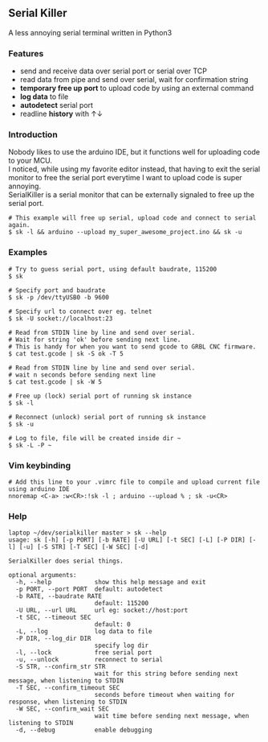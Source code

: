 ## Serial Killer

A less annoying serial terminal written in Python3

### Features
- send and receive data over serial port or serial over TCP
- read data from pipe and send over serial, wait for confirmation string
- **temporary free up port** to upload code by using an external command
- **log data** to file
- **autodetect** serial port
- readline **history** with ↑↓

### Introduction
Nobody likes to use the arduino IDE, but it functions well for uploading code to your MCU.  
I noticed, while using my favorite editor instead, that having to exit the serial monitor to free the serial port everytime I want to upload code is super annoying.  
SerialKiller is a serial monitor that can be externally signaled to free up the serial port.  
```
# This example will free up serial, upload code and connect to serial again.
$ sk -l && arduino --upload my_super_awesome_project.ino && sk -u
```

### Examples
```
# Try to guess serial port, using default baudrate, 115200
$ sk

# Specify port and baudrate
$ sk -p /dev/ttyUSB0 -b 9600

# Specify url to connect over eg. telnet
$ sk -U socket://localhost:23

# Read from STDIN line by line and send over serial.
# Wait for string 'ok' before sending next line.
# This is handy for when you want to send gcode to GRBL CNC firmware.
$ cat test.gcode | sk -S ok -T 5

# Read from STDIN line by line and send over serial.
# wait n seconds before sending next line
$ cat test.gcode | sk -W 5

# Free up (lock) serial port of running sk instance
$ sk -l

# Reconnect (unlock) serial port of running sk instance
$ sk -u

# Log to file, file will be created inside dir ~
$ sk -L -P ~
```

### Vim keybinding
```
# Add this line to your .vimrc file to compile and upload current file using arduino IDE
nnoremap <C-a> :w<CR>:!sk -l ; arduino --upload % ; sk -u<CR>
```

### Help
```
laptop ~/dev/serialkiller master > sk --help
usage: sk [-h] [-p PORT] [-b RATE] [-U URL] [-t SEC] [-L] [-P DIR] [-l] [-u] [-S STR] [-T SEC] [-W SEC] [-d]

SerialKiller does serial things.

optional arguments:
  -h, --help            show this help message and exit
  -p PORT, --port PORT  default: autodetect
  -b RATE, --baudrate RATE
                        default: 115200
  -U URL, --url URL     url eg: socket://host:port
  -t SEC, --timeout SEC
                        default: 0
  -L, --log             log data to file
  -P DIR, --log_dir DIR
                        specify log dir
  -l, --lock            free serial port
  -u, --unlock          reconnect to serial
  -S STR, --confirm_str STR
                        wait for this string before sending next message, when listening to STDIN
  -T SEC, --confirm_timeout SEC
                        seconds before timeout when waiting for response, when listening to STDIN
  -W SEC, --confirm_wait SEC
                        wait time before sending next message, when listening to STDIN
  -d, --debug           enable debugging
